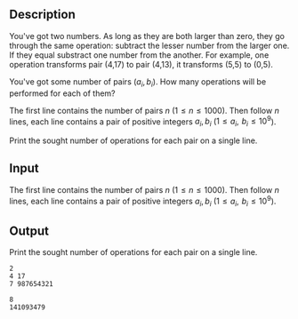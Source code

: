 ## Description

<div><p>You've got two numbers. As long as they are both larger than zero, they go through the same operation: subtract the lesser number from the larger one. If they equal substract one number from the another. For example, one operation transforms pair (4,17) to pair (4,13), it transforms (5,5) to (0,5).</p><p>You've got some number of pairs (<span class="tex-span"><i>a</i><sub class="lower-index"><i>i</i></sub>, <i>b</i><sub class="lower-index"><i>i</i></sub></span>). How many operations will be performed for each of them?</p></div><div class="input-specification"><p>The first line contains the number of pairs <span class="tex-span"><i>n</i></span> (<span class="tex-span">1  ≤  <i>n</i>  ≤  1000</span>). Then follow <span class="tex-span"><i>n</i></span> lines, each line contains a pair of positive integers <span class="tex-span"><i>a</i><sub class="lower-index"><i>i</i></sub>, <i>b</i><sub class="lower-index"><i>i</i></sub></span> (<span class="tex-span">1  ≤  <i>a</i><sub class="lower-index"><i>i</i></sub>,  <i>b</i><sub class="lower-index"><i>i</i></sub>  ≤  10<sup class="upper-index">9</sup></span>).</p></div><div class="output-specification"><p>Print the sought number of operations for each pair on a single line.</p></div>

## Input

<p>The first line contains the number of pairs <span class="tex-span"><i>n</i></span> (<span class="tex-span">1  ≤  <i>n</i>  ≤  1000</span>). Then follow <span class="tex-span"><i>n</i></span> lines, each line contains a pair of positive integers <span class="tex-span"><i>a</i><sub class="lower-index"><i>i</i></sub>, <i>b</i><sub class="lower-index"><i>i</i></sub></span> (<span class="tex-span">1  ≤  <i>a</i><sub class="lower-index"><i>i</i></sub>,  <i>b</i><sub class="lower-index"><i>i</i></sub>  ≤  10<sup class="upper-index">9</sup></span>).</p>

## Output

<p>Print the sought number of operations for each pair on a single line.</p>





```input1
2
4 17
7 987654321

```




```output1
8
141093479

```


